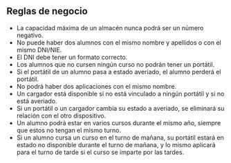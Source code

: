 ## Reglas de negocio

- La capacidad máxima de un almacén nunca podrá ser un número negativo.
- No puede haber dos alumnos con el mismo nombre y apellidos o con el mismo DNI/NIE.
- El DNI debe tener un formato correcto.
- Los alumnos que no cursen ningún curso no podrán tener un portátil.
- Si el portátil de un alumno pasa a estado averiado, el alumno perderá el portátil.
- No podrá haber dos aplicaciones con el mismo nombre.
- Un cargador está disponible si no está vinculado a ningún portátil y si no está averiado.
- Si un portátil o un cargador cambia su estado a averiado, se eliminará su relación con el otro dispositivo.
- Un alumno podrá estar en varios cursos durante el mismo año, siempre que estos no tengan el mismo turno.
- Si un alumno cursa un curso en el turno de mañana, su portátil estará en estado no disponible durante el turno de mañana, y lo mismo aplicará para el turno de tarde si el curso se imparte por las tardes.
